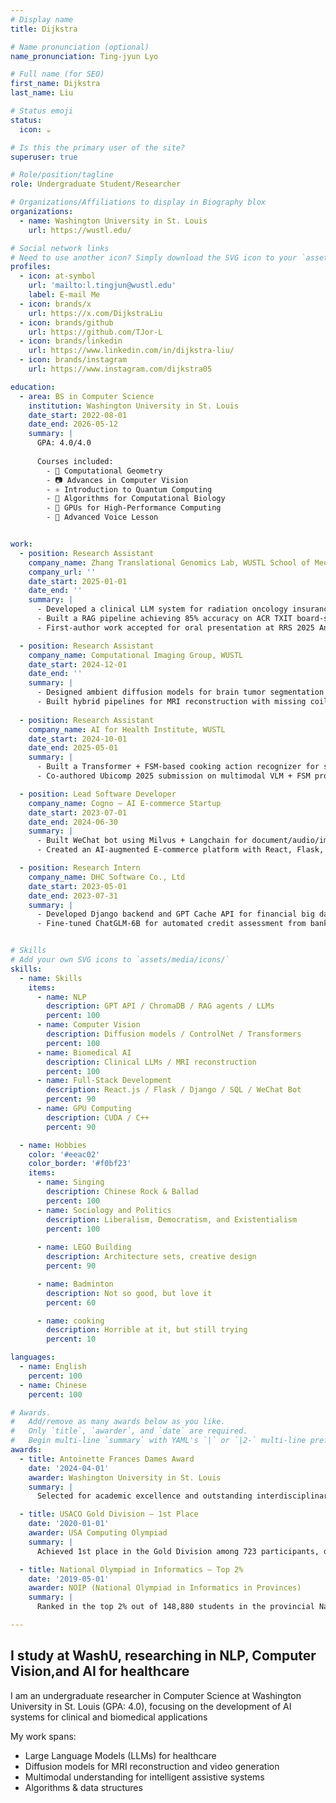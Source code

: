 ```yaml
---
# Display name
title: Dijkstra

# Name pronunciation (optional)
name_pronunciation: Ting-jyun Lyo 

# Full name (for SEO)
first_name: Dijkstra
last_name: Liu

# Status emoji
status:
  icon: ☕️

# Is this the primary user of the site?
superuser: true

# Role/position/tagline
role: Undergraduate Student/Researcher

# Organizations/Affiliations to display in Biography blox
organizations:
  - name: Washington University in St. Louis
    url: https://wustl.edu/

# Social network links
# Need to use another icon? Simply download the SVG icon to your `assets/media/icons/` folder.
profiles:
  - icon: at-symbol
    url: 'mailto:l.tingjun@wustl.edu'
    label: E-mail Me
  - icon: brands/x
    url: https://x.com/DijkstraLiu
  - icon: brands/github
    url: https://github.com/TJor-L
  - icon: brands/linkedin
    url: https://www.linkedin.com/in/dijkstra-liu/
  - icon: brands/instagram
    url: https://www.instagram.com/dijkstra05

education:
  - area: BS in Computer Science
    institution: Washington University in St. Louis
    date_start: 2022-08-01
    date_end: 2026-05-12
    summary: |
      GPA: 4.0/4.0
      
      Courses included:
        - 🧮 Computational Geometry  
        - 📷 Advances in Computer Vision  
        - ⚛️ Introduction to Quantum Computing  
        - 🧬 Algorithms for Computational Biology  
        - 🚀 GPUs for High-Performance Computing  
        - 🎤 Advanced Voice Lesson


work:
  - position: Research Assistant
    company_name: Zhang Translational Genomics Lab, WUSTL School of Medicine
    company_url: ''
    date_start: 2025-01-01
    date_end: ''
    summary: |
      - Developed a clinical LLM system for radiation oncology insurance appeal drafting.
      - Built a RAG pipeline achieving 85% accuracy on ACR TXIT board-style exams.
      - First-author work accepted for oral presentation at RRS 2025 Annual Meeting.

  - position: Research Assistant
    company_name: Computational Imaging Group, WUSTL
    date_start: 2024-12-01
    date_end: ''
    summary: |
      - Designed ambient diffusion models for brain tumor segmentation on MRI.
      - Built hybrid pipelines for MRI reconstruction with missing coil sensitivity maps (CSM).
  
  - position: Research Assistant
    company_name: AI for Health Institute, WUSTL
    date_start: 2024-10-01
    date_end: 2025-05-01
    summary: |
      - Built a Transformer + FSM-based cooking action recognizer for stroke patient rehab.
      - Co-authored Ubicomp 2025 submission on multimodal VLM + FSM prompting system.

  - position: Lead Software Developer
    company_name: Cogno – AI E-commerce Startup
    date_start: 2023-07-01
    date_end: 2024-06-30
    summary: |
      - Built WeChat bot using Milvus + Langchain for document/audio/image response.
      - Created an AI-augmented E-commerce platform with React, Flask, and MongoDB.

  - position: Research Intern
    company_name: DHC Software Co., Ltd
    date_start: 2023-05-01
    date_end: 2023-07-31
    summary: |
      - Developed Django backend and GPT Cache API for financial big data workflows.
      - Fine-tuned ChatGLM-6B for automated credit assessment from banking records.


# Skills
# Add your own SVG icons to `assets/media/icons/`
skills:
  - name: Skills
    items:
      - name: NLP
        description: GPT API / ChromaDB / RAG agents / LLMs
        percent: 100
      - name: Computer Vision
        description: Diffusion models / ControlNet / Transformers
        percent: 100
      - name: Biomedical AI
        description: Clinical LLMs / MRI reconstruction
        percent: 100
      - name: Full-Stack Development
        description: React.js / Flask / Django / SQL / WeChat Bot
        percent: 90
      - name: GPU Computing
        description: CUDA / C++
        percent: 90

  - name: Hobbies
    color: '#eeac02'
    color_border: '#f0bf23'
    items:
      - name: Singing
        description: Chinese Rock & Ballad
        percent: 100
      - name: Sociology and Politics
        description: Liberalism, Democratism, and Existentialism
        percent: 100
    
      - name: LEGO Building
        description: Architecture sets, creative design
        percent: 90

      - name: Badminton
        description: Not so good, but love it
        percent: 60

      - name: cooking
        description: Horrible at it, but still trying
        percent: 10

languages:
  - name: English
    percent: 100
  - name: Chinese
    percent: 100

# Awards.
#   Add/remove as many awards below as you like.
#   Only `title`, `awarder`, and `date` are required.
#   Begin multi-line `summary` with YAML's `|` or `|2-` multi-line prefix and indent 2 spaces below.
awards:
  - title: Antoinette Frances Dames Award
    date: '2024-04-01'
    awarder: Washington University in St. Louis
    summary: |
      Selected for academic excellence and outstanding interdisciplinary contributions in computer science and biomedical AI research.

  - title: USACO Gold Division – 1st Place
    date: '2020-01-01'
    awarder: USA Computing Olympiad
    summary: |
      Achieved 1st place in the Gold Division among 723 participants, demonstrating advanced algorithmic thinking and problem-solving under time constraints.

  - title: National Olympiad in Informatics – Top 2%
    date: '2019-05-01'
    awarder: NOIP (National Olympiad in Informatics in Provinces)
    summary: |
      Ranked in the top 2% out of 148,880 students in the provincial National Olympiad in Informatics, highlighting early proficiency in competitive programming and algorithms.

---
```


## I study at WashU, researching in NLP, Computer Vision,and AI for healthcare

I am an undergraduate researcher in Computer Science at Washington University in St. Louis (GPA: 4.0), focusing on the development of AI systems for clinical and biomedical applications

My work spans:

- Large Language Models (LLMs) for healthcare
- Diffusion models for MRI reconstruction and video generation
- Multimodal understanding for intelligent assistive systems
- Algorithms & data structures

